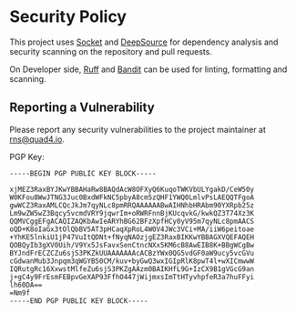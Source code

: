 # Security Policy

This project uses [Socket](https://socket.dev/) and [DeepSource](https://deepsource.com/) for dependency analysis and security scanning on the repository and pull requests.

On Developer side, [Ruff](https://docs.astral.sh/ruff/) and [Bandit](https://pypi.org/project/bandit/) can be used for linting, formatting and scanning.

## Reporting a Vulnerability

Please report any security vulnerabilities to the project maintainer at [rns@quad4.io](mailto:rns@quad4.io).

PGP Key:

```
-----BEGIN PGP PUBLIC KEY BLOCK-----

xjMEZ3RaxBYJKwYBBAHaRw8BAQdAcW8OFXyQ6KuqoTWKVbULYgakD/CeW50y
W0KFou8WwJTNG3Juc0BxdWFkNC5pbyA8cm5zQHF1YWQ0LmlvPsLAEQQTFgoA
gwWCZ3RaxAMLCQcJkJm7qyNLc8pmRRQAAAAAABwAIHNhbHRAbm90YXRpb25z
Lm9wZW5wZ3Bqcy5vcmdVRY9jqwrIm+oRWRFnnBjKUcqvkG/kwkQZ3T74Xz3K
QQMVCggEFgACAQIZAQKbAwIeARYhBG62BFzXpfHCy0yV95m7qyNLc8pmAACS
oQD+K8oIaGx3tOlQbBV5AT3pHCaqXpRoL4W0V4JWc3VCi+MA/iiW6peitoae
+YhKE5lnkiU1jP47VuItQDNt+fNyqNAOzjgEZ3RaxBIKKwYBBAGXVQEFAQEH
QOBQyIb3gXV0Uih/V9Yx5JsFavxSenCtncNXx5KM6cB8AwEIB8K+BBgWCgBw
BYJndFrECZCZu6sjS3PKZkUUAAAAAAAcACBzYWx0QG5vdGF0aW9ucy5vcGVu
cGdwanMub3Jnpqm3qWGYB50CM/kuv+byGwQ3wxIGIpRlK8pwT4l+wXICmwwW
IQRutgRc16XxwstMlfeZu6sjS3PKZgAAzm0BAIKHfL9G+IzCX9B1gVGcG9an
j+gC4y9FrEsmFEBpvGeXAP93FfhO447jWijmxsImTtHTyvhpfeR3a7huFFyi
lh60DA==
=Nm9f
-----END PGP PUBLIC KEY BLOCK-----

```
